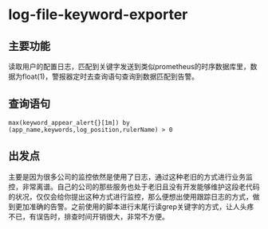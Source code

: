 # log-file-keyword-exporter

## 主要功能
读取用户的配置日志，匹配到关键字发送到类似prometheus的时序数据库里，数据为float(1)，警报器定时去查询语句查询到数据匹配到告警。

## 查询语句
```
max(keyword_appear_alert{}[1m]) by (app_name,keywords,log_position,rulerName) > 0
```

## 出发点
主要是因为很多公司的监控依然是使用了日志，通过这种老旧的方式进行业务监控，非常离谱。自己的公司的那些服务也处于老旧且没有开发能够维护这段老代码的状况，仅仅会给你提出这种方式进行监控，那么便想出使用跟踪日志的方式，做到更加准确的告警。之前使用的脚本进行末尾行读grep关键字的方式，让人头疼不已，有误告时，排查时间开销很大，非常不方便。


